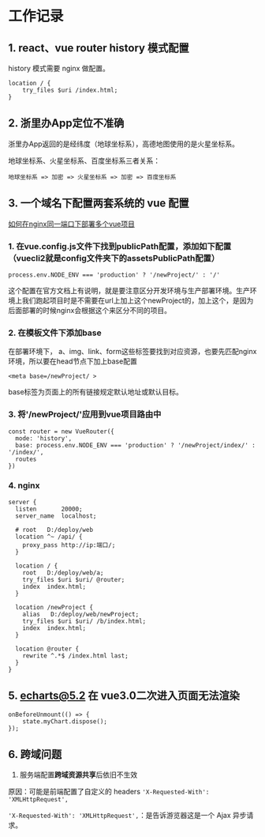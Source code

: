 # 工作记录

## 1. react、vue router history 模式配置
history 模式需要 nginx 做配置。
```
location / {
    try_files $uri /index.html;
}
```

## 2. 浙里办App定位不准确
浙里办App返回的是经纬度（地球坐标系），高德地图使用的是火星坐标系。

地球坐标系、火星坐标系、百度坐标系三者关系：
```
地球坐标系 => 加密 => 火星坐标系 => 加密 => 百度坐标系
```

## 3. 一个域名下配置两套系统的 vue 配置
[如何在nginx同一端口下部署多个vue项目](https://my.oschina.net/u/4612980/blog/4514593)
### 1. 在vue.config.js文件下找到publicPath配置，添加如下配置（vuecli2就是config文件夹下的assetsPublicPath配置）
```
process.env.NODE_ENV === 'production' ? '/newProject/' : '/'
```
这个配置在官方文档上有说明，就是要注意区分开发环境与生产部署环境。生产环境上我们跑起项目时是不需要在url上加上这个newProject的，加上这个，是因为后面部署的时候nginx会根据这个来区分不同的项目。

### 2. 在模板文件下添加base
在部署环境下， a、img、link、form这些标签要找到对应资源，也要先匹配nginx环境，所以要在head节点下加上base配置
```
<meta base=/newProject/ >
```
base标签为页面上的所有链接规定默认地址或默认目标。

### 3. 将'/newProject/'应用到vue项目路由中
```{3}
const router = new VueRouter({
  mode: 'history',
  base: process.env.NODE_ENV === 'production' ? '/newProject/index/' : '/index/',
  routes
})
```

### 4. nginx
```{16,17,18,19,20}
server {
  listen       20000;
  server_name  localhost;
        
  # root   D:/deploy/web
  location ^~ /api/ {
    proxy_pass http://ip:端口/;
  }
  
  location / {
    root   D:/deploy/web/a;
    try_files $uri $uri/ @router;
    index  index.html;
  }
  
  location /newProject {
    alias   D:/deploy/web/newProject;
    try_files $uri $uri/ /b/index.html;
    index  index.html;
  }
  
  location @router {
    rewrite ^.*$ /index.html last;
  }
}
```

## 5. echarts@5.2 在 vue3.0二次进入页面无法渲染
```vue
onBeforeUnmount(() => {
    state.myChart.dispose();
});
```

## 6. 跨域问题
1. 服务端配置**跨域资源共享**后依旧不生效

原因：可能是前端配置了自定义的 headers `'X-Requested-With': 'XMLHttpRequest',`

`'X-Requested-With': 'XMLHttpRequest',`：是告诉游览器这是一个 Ajax 异步请求。

